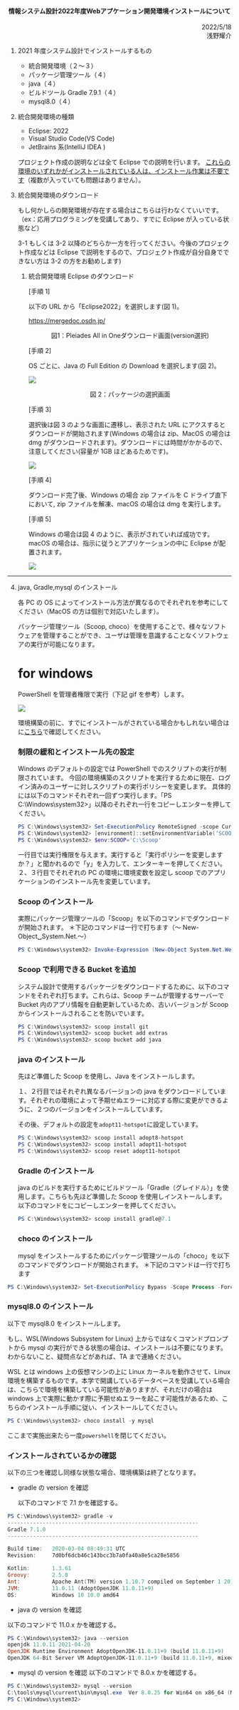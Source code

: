<div align="center">
    <h4>情報システム設計2022年度Webアプケーション開発環境インストールについて</h4>
</div>

<div align="right">
    2022/5/18<br>
    浅野耀介
</div>

1. 2021 年度システム設計でインストールするもの

   - 統合開発環境（２～３）
   - パッケージ管理ツール（４）
   - java（４）
   - ビルドツール Gradle 7.9.1（４）<!-- TODO versionを確認 -->
   - mysql8.0（４）

2. 統合開発環境の種類

   - Eclipse: 2022
   - Visual Studio Code(VS Code)
   - JetBrains 系(IntelliJ IDEA )

   プロジェクト作成の説明などは全て Eclipse での説明を行います。
   <u>これらの環境のいずれかがインストールされている人は、インストール作業は不要です</u>（複数が入っていても問題はありません）。

3. 統合開発環境のダウンロード

   もし何かしらの開発環境が存在する場合はこちらは行わなくていいです。（ex：応用プログラミングを受講してあり、すでに Eclipse が入っている状態など）

   3-1 もしくは 3-2 以降のどちらか一方を行ってください。今後のプロジェクト作成などは Eclipse で説明をするので、プロジェクト作成が自分自身でできない方は 3-2 の方をお勧めします)

   1. 統合開発環境 Eclipse のダウンロード

      [手順 1]

      以下の URL から「Eclipse2022」を選択します(図 1)。

      https://mergedoc.osdn.jp/

      <!-- ![](https://raw.githubusercontent.com/HazeyamaLab/system-design/master/docs/2021/images/eclipse1.png) -->
      <!-- TODO画像差し替え -->
      <div align="center">図1：Pleiades All in Oneダウンロード画面(version選択)</div>

      [手順 2]

      OS ごとに、Java の Full Edition の Download を選択します(図 2)。

      <!-- TODO 画像差し替え2 -->

      ![](https://raw.githubusercontent.com/HazeyamaLab/system-design/master/docs/2021/images/eclipse2.png)
      <div align="center">図 2：パッケージの選択画面</div>

      [手順 3]

      選択後は図 3 のような画面に遷移し、表示された URL にアクスするとダウンロードが開始されます(Windows の場合は zip、MacOS の場合は dmg がダウンロードされます)。ダウンロードには時間がかかるので、注意してください(容量が 1GB ほどあるためです)。

      <!-- TODO 画像差し替え3 -->

      ![](https://raw.githubusercontent.com/HazeyamaLab/system-design/master/docs/2021/images/eclipse3.png)

      [手順 4]

      ダウンロード完了後、Windows の場合 zip ファイルを C ドライブ直下において, zip ファイルを解凍、macOS の場合は dmg を実行します。

      [手順 5]

      Windows の場合は図 4 のように、表示がされていれば成功です。macOS の場合は、指示に従うとアプリケーションの中に Eclipse が配置されます。

      ![](https://raw.githubusercontent.com/HazeyamaLab/system-design/master/docs/2021/images/windows_file.png)

---

4. java, Gradle,mysql のインストール

   各 PC の OS によってインストール方法が異なるのでそれぞれを参考にしてください（MacOS の方は個別で対応いたします）。

   パッケージ管理ツール（Scoop, choco）を使用することで、様々なソフトウェアを管理することができ、ユーザは管理を意識することなくソフトウェアの実行が可能になります。

   # for windows

   PowerShell を管理者権限で実行（下記 gif を参考）します。

   ![](https://raw.githubusercontent.com/HazeyamaLab/setup/master/windows/windows.gif)

   環境構築の前に、すでにインストールがされている場合かもしれない場合はに[こちら](#インストールされているかの確認)で確認してください。

   ### 制限の緩和とインストール先の設定

   Windows のデフォルトの設定では PowerShell でのスクリプトの実行が制限されています。
   今回の環境構築のスクリプトを実行するために現在、ログイン済みのユーザーに対しスクリプトの実行ポリシーを変更します。
   具体的には以下のコマンドそれぞれ一回ずつ実行します。「PS C:\Windows\system32>」以降のそれぞれ一行をコピーしエンターを押してください。

   ```powershell
   PS C:\Windows\system32> Set-ExecutionPolicy RemoteSigned -scope CurrentUser
   PS C:\Windows\system32> [environment]::setEnvironmentVariable('SCOOP','C:\Scoop','User')
   PS C:\Windows\system32> $env:SCOOP='C:\Scoop'
   ```

   一行目では実行権限を与えます。実行すると「実行ポリシーを変更しますか？」と聞かれるので「y」を入力して、エンターキーを押してください。
   ２、３行目でそれぞれの PC の環境に環境変数を設定し scoop でのアプリケーションのインストール先を変更しています。

   ### Scoop のインストール

   実際にパッケージ管理ツールの「Scoop」を以下のコマンドでダウンロードが開始されます。
   ＊下記のコマンドは一行で打ちます（～ New-Object␣System.Net.～）

   ```powershell
   PS C:\Windows\system32> Invoke-Expression (New-Object System.Net.WebClient).DownloadString('https://get.scoop.sh')
   ```

   ### Scoop で利用できる Bucket を追加

   システム設計で使用するパッケージをダウンロードするために、以下のコマンドをそれぞれ打ちます。これらは、Scoop チームが管理するサーバーで Bucket 内のアプリ情報を自動更新しているため、古いバージョンが Scoop からインストールされることを防いでいます。

   ```powershell
   PS C:\Windows\system32> scoop install git
   PS C:\Windows\system32> scoop bucket add extras
   PS C:\Windows\system32> scoop bucket add java
   ```

   ### java のインストール

   先ほど準備した Scoop を使用し、Java をインストールします。

   １、２行目ではそれぞれ異なるバージョンの java をダウンロードしています。それぞれの環境によって予期せぬエラーに対応する際に変更ができるように、２つのバージョンをインストールしています。

   その後、デフォルトの設定を`adopt11-hotspot`に設定しています。

   ```powershell
   PS C:\Windows\system32> scoop install adopt8-hotspot
   PS C:\Windows\system32> scoop install adopt11-hotspot
   PS C:\Windows\system32> scoop reset adopt11-hotspot
   ```

   ### Gradle のインストール

   java のビルドを実行するためにビルドツール「Gradle（グレイドル）」を使用します。こちらも先ほど準備した Scoop を使用しインストールします。以下のコマンドをにコピーしエンターを押してください。

   ```powershell
   PS C:\Windows\system32> scoop install gradle@7.1
   ```

   ### choco のインストール

   mysql をインストールするためにパッケージ管理ツールの「choco」を以下のコマンドでダウンロードが開始されます。
   ＊下記のコマンドは一行で打ちます

```powershell
PS C:\Windows\system32> Set-ExecutionPolicy Bypass -Scope Process -Force;[System.Net.ServicePointManager]::SecurityProtocol = [System.Net.ServicePointManager]::SecurityProtocol -bor 3072; Invoke-Expression ((New-Object System.Net.WebClient).DownloadString('https://chocolatey.org/install.ps1'))
```

### mysql8.0 のインストール

以下で mysql8.0 をインストールします。

もし、WSL(Windows Subsystem for Linux) 上からではなくコマンドプロンプトから mysql の実行ができる状態の場合は、インストールは不要になります。わからないこと、疑問点などがあれば、TA まで連絡ください。

WSL とは windows 上の仮想マシンの上に Linux カーネルを動作させて、Linux 環境を構築するものです。本学で開講しているデータベースを受講している場合は、こちらで環境を構築している可能性がありますが、それだけの場合は windows 上で実際に動かす際に予期せぬエラーを起こす可能性があるため、こちらのインストール手順に従い、インストールしてください。

```powershell
PS C:\Windows\system32> choco install -y mysql
```

ここまで実施出来たら一度`powershell`を閉じてください。

### インストールされているかの確認

以下の三つを確認し同様な状態な場合、環境構築は終了となります。

- gradle の version を確認

  以下のコマンドで 7.1 かを確認する。

```powershell
PS C:\Windows\system32> gradle -v
------------------------------------------------------------
Gradle 7.1.0
------------------------------------------------------------

Build time:   2020-03-04 08:49:31 UTC
Revision:     7d0bf6dcb46c143bcc3b7a0fa40a8e5ca28e5856

Kotlin:       1.3.61
Groovy:       2.5.8
Ant:          Apache Ant(TM) version 1.10.7 compiled on September 1 2019
JVM:          11.0.11 (AdoptOpenJDK 11.0.11+9)
OS:           Windows 10 10.0 amd64
```

- java の version を確認

以下のコマンドで 11.0.x かを確認する。

```powershell
PS C:\Windows\system32> java --version
openjdk 11.0.11 2021-04-20
OpenJDK Runtime Environment AdoptOpenJDK-11.0.11+9 (build 11.0.11+9)
OpenJDK 64-Bit Server VM AdoptOpenJDK-11.0.11+9 (build 11.0.11+9, mixed mode)
```

- mysql の version を確認
  以下のコマンドで 8.0.x かを確認する。

```powershell
PS C:\Windows\system32> mysql --version
C:\tools\mysql\current\bin\mysql.exe  Ver 8.0.25 for Win64 on x86_64 (MySQL Community Server - GPL)
PS C:\Windows\system32>
```
